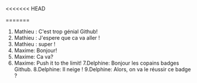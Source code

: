 <<<<<<< HEAD






=======
1. Mathieu : C'est trop génial Github!
2. Mathieu : J'espere que ca va aller !
3. Mathieu : super !
4. Maxime: Bonjour!
5. Maxime: Ca va?
6. Maxime: Push it to the limit!
7.Delphine: Bonjour les copains badges Github.
8.Delphine: Il neige !
9.Delphine: Alors, on va le réussir ce badge ?